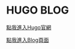 # HUGO BLOG

[點我進入Hugo官網](https://gohugo.io)

[點我進入Blog頁面](https://ja-errorpro.cf/)


<!----- YI_JIA{7H15_15_n07_f146} ------>